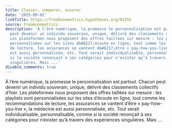 ```yaml
---
title: Classer, comparer, assurer
date: '2025-09-02'
linkTitle: https://freakonometrics.hypotheses.org/83252
source: Freakonometrics
description: 'À l’ère numérique, la promesse le personnalisation est partout. Chacun
  peut devenir un individu souverain, unique, délivré des classements collectifs d’hier.
  Les plateformes nous proposent des offres taillées sur mesure : les playlists sont
  personnalisées sur les sites d&#8217;écoute en ligne, tout comme les recommandations
  de lecture, les assurances se vantent d&#8217;être « pay-how-you-live », la médecine
  est aussi personnalisée, etc. Tout serait individualisable, personnalisable, comme
  si la société renonçait à ses catégories pour n’exister qu’à travers des expériences
  singulières. Mais ...'
disable_comments: true
---
```

À l’ère numérique, la promesse le personnalisation est partout. Chacun peut devenir un individu souverain, unique, délivré des classements collectifs d’hier. Les plateformes nous proposent des offres taillées sur mesure : les playlists sont personnalisées sur les sites d&#8217;écoute en ligne, tout comme les recommandations de lecture, les assurances se vantent d&#8217;être « pay-how-you-live », la médecine est aussi personnalisée, etc. Tout serait individualisable, personnalisable, comme si la société renonçait à ses catégories pour n’exister qu’à travers des expériences singulières. Mais ...
